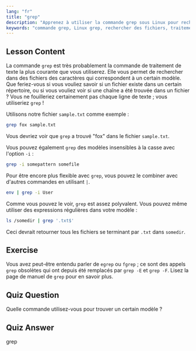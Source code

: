 ```yaml
---
lang: "fr"
title: "grep"
description: "Apprenez à utiliser la commande grep sous Linux pour rechercher des modèles de texte dans des fichiers. Découvrez l'utilisation de base, la recherche insensible à la casse et la combinaison avec d'autres commandes. Commencez votre parcours Linux !"
keywords: "commande grep, Linux grep, rechercher des fichiers, traitement de texte, tutoriel Linux, Linux pour débutants, guide grep"
---
```


## Lesson Content

La commande `grep` est très probablement la commande de traitement de texte la plus courante que vous utiliserez. Elle vous permet de rechercher dans des fichiers des caractères qui correspondent à un certain modèle. Que feriez-vous si vous vouliez savoir si un fichier existe dans un certain répertoire, ou si vous vouliez voir si une chaîne a été trouvée dans un fichier ? Vous ne fouilleriez certainement pas chaque ligne de texte ; vous utiliseriez `grep` !

Utilisons notre fichier `sample.txt` comme exemple :

```bash
grep fox sample.txt
```

Vous devriez voir que `grep` a trouvé "fox" dans le fichier `sample.txt`.

Vous pouvez également `grep` des modèles insensibles à la casse avec l'option `-i` :

```bash
grep -i somepattern somefile
```

Pour être encore plus flexible avec `grep`, vous pouvez le combiner avec d'autres commandes en utilisant `|`.

```bash
env | grep -i User
```

Comme vous pouvez le voir, `grep` est assez polyvalent. Vous pouvez même utiliser des expressions régulières dans votre modèle :

```bash
ls /somedir | grep '.txt$'
```

Ceci devrait retourner tous les fichiers se terminant par `.txt` dans `somedir`.

## Exercise

Vous avez peut-être entendu parler de `egrep` ou `fgrep` ; ce sont des appels `grep` obsolètes qui ont depuis été remplacés par `grep -E` et `grep -F`. Lisez la page de manuel de `grep` pour en savoir plus.

## Quiz Question

Quelle commande utilisez-vous pour trouver un certain modèle ?

## Quiz Answer

grep
